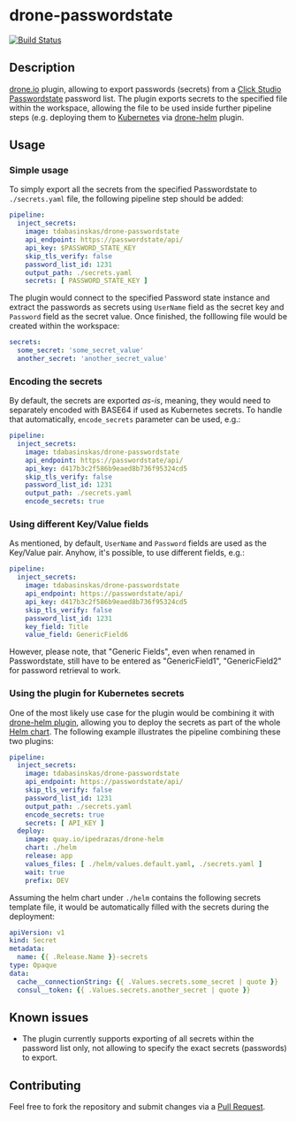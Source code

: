 # drone-passwordstate

[![Build Status](https://travis-ci.org/TDabasinskas/drone-passwordstate.svg?branch=master)](https://travis-ci.org/TDabasinskas/drone-passwordstate)

## Description

[drone.io](https://drone.io/) plugin, allowing to export passwords (secrets) from a [Click Studio Passwordstate](https://www.clickstudios.com.au/) password list. The plugin exports secrets to the specified file within the workspace, allowing the file to be used inside further pipeline steps (e.g. deploying them to [Kubernetes](https://kubernetes.io/) via [drone-helm](https://github.com/ipedrazas/drone-helm) plugin.

## Usage

### Simple usage

To simply export all the secrets from the specified Passwordstate to `./secrets.yaml` file, the following pipeline step should be added:

```yaml
pipeline:
  inject_secrets:
    image: tdabasinskas/drone-passwordstate
    api_endpoint: https://passwordstate/api/
    api_key: $PASSWORD_STATE_KEY
    skip_tls_verify: false
    password_list_id: 1231
    output_path: ./secrets.yaml
    secrets: [ PASSWORD_STATE_KEY ]
```

The plugin would connect to the specified Password state instance and extract the passwords as secrets using `UserName` field as the secret key and `Password` field as the secret value. Once finished, the folllowing file would be created within the workspace:

```yaml
secrets:
  some_secret: 'some_secret_value'
  another_secret: 'another_secret_value'
```

### Encoding the secrets

By default, the secrets are exported *as-is*, meaning, they would need to separately encoded with BASE64 if used as Kubernetes secrets. To handle that automatically, `encode_secrets` parameter can be used, e.g.:

```yaml
pipeline:
  inject_secrets:
    image: tdabasinskas/drone-passwordstate
    api_endpoint: https://passwordstate/api/
    api_key: d417b3c2f586b9eaed8b736f95324cd5
    skip_tls_verify: false
    password_list_id: 1231
    output_path: ./secrets.yaml
    encode_secrets: true
```

### Using different Key/Value fields

As mentioned, by default, `UserName` and `Password` fields are used as the Key/Value pair. Anyhow, it's possible, to use different fields, e.g.:

```yaml
pipeline:
  inject_secrets:
    image: tdabasinskas/drone-passwordstate
    api_endpoint: https://passwordstate/api/
    api_key: d417b3c2f586b9eaed8b736f95324cd5
    skip_tls_verify: false
    password_list_id: 1231
    key_field: Title
    value_field: GenericField6
```

However, please note, that "Generic Fields", even when renamed in Passwordstate, still have to be entered as "GenericField1", "GenericField2" for password retrieval to work.

### Using the plugin for Kubernetes secrets

One of the most likely use case for the plugin would be combining it with [drone-helm plugin](https://github.com/ipedrazas/drone-helm), allowing you to deploy the secrets as part of the whole [Helm chart](https://github.com/kubernetes/helm). The following example illustrates the pipeline combining these two plugins:

```yaml
pipeline:
  inject_secrets:
    image: tdabasinskas/drone-passwordstate
    api_endpoint: https://passwordstate/api/
    skip_tls_verify: false
    password_list_id: 1231
    output_path: ./secrets.yaml
    encode_secrets: true
    secrets: [ API_KEY ]
  deploy:
    image: quay.io/ipedrazas/drone-helm
    chart: ./helm
    release: app
    values_files: [ ./helm/values.default.yaml, ./secrets.yaml ]
    wait: true
    prefix: DEV
```

Assuming the helm chart under `./helm` contains the following secrets template file, it would be automatically filled with the secrets during the deployment:

```yaml
apiVersion: v1
kind: Secret
metadata:
  name: {{ .Release.Name }}-secrets
type: Opaque
data:
  cache__connectionString: {{ .Values.secrets.some_secret | quote }}
  consul__token: {{ .Values.secrets.another_secret | quote }}
```

## Known issues

- The plugin currently supports exporting of all secrets within the password list only, not allowing to specify the exact secrets (passwords) to export.

## Contributing

Feel free to fork the repository and submit changes via a [Pull Request](https://github.com/TDabasinskas/drone-passwordstate/compare).
